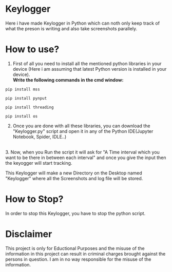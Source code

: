# Keylogger
Here i have made Keylogger in Python which can noth only keep track of what the preson is writing and also take screenshots parallely.

# How to use?
1. First of all you need to install all the mentioned python libraries in your device (Here i am assuming that latest Python version is installed in your device).
<br/><b>Write the following commands in the cmd window:</b>

```
pip install mss
```

```
pip install pynput
```


```
pip install threading
```


```
pip install os
```

2. Once you are done with all these libraries, you can download the "Keylogger.py" script and open it in any of the Python IDE(Jupyter Notebook, Spider, IDLE..)
<br/>
3. Now, when you Run the script it will ask for "A Time interval which you want to be there in between each interval" and once you give the input then the keyogger will start tracking.
<br/>

This Keylogger will make a new Directory on the Desktop named "Keylogger" where all the Screenshots and log file will be stored.

# How to Stop?
In order to stop this Keylogger, you have to stop the python script. 


# Disclaimer
This project is only for Eductional Purposes and the misuse of the information in this project can result in criminal charges brought against the persons in question.
I am in no way responsible for the misuse of the information.
